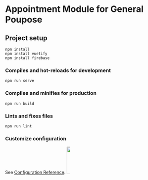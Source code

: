 # Appointment Module for General Poupose

## Project setup
```
npm install
npm install vuetify
npm install firebase
```

### Compiles and hot-reloads for development
```
npm run serve
```

### Compiles and minifies for production
```
npm run build
```

### Lints and fixes files
```
npm run lint
```

### Customize configuration
See [Configuration Reference](https://cli.vuejs.org/config/).
<img src="http://cloud.novara.com.py/index.php/s/trz2T4UswiwznGO/m1.png" width="15%"></img> 


